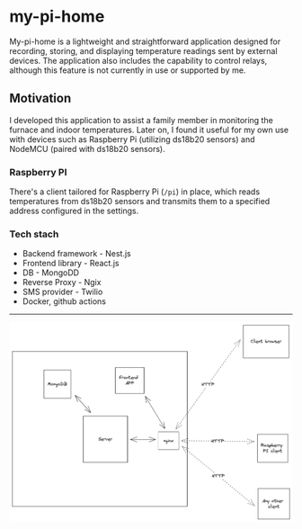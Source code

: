 
# my-pi-home

My-pi-home is a lightweight and straightforward application designed for recording, storing, and displaying temperature readings sent by external devices. The application also includes the capability to control relays, although this feature is not currently in use or supported by me.

## Motivation 

I developed this application to assist a family member in monitoring the furnace and indoor temperatures. Later on, I found it useful for my own use with devices such as Raspberry Pi (utilizing ds18b20 sensors) and NodeMCU (paired with ds18b20 sensors).

### Raspberry PI
There's a client tailored for Raspberry Pi (`/pi`) in place, which reads temperatures from ds18b20 sensors and transmits them to a specified address configured in the settings.

### Tech stach
- Backend framework - Nest.js
- Frontend library - React.js
- DB - MongoDD
- Reverse Proxy - Ngix
- SMS provider - Twilio
- Docker, github actions


----

![Diagram](./assets/diagram.png)
